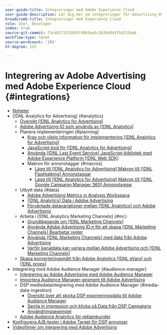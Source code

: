 ```yaml
---
user-guide-title: Integreringar med Adobe Experience Cloud
user-guide-description: Lär dig mer om integreringar för Advertising DSP och Advertising Search med andra produkter och tjänster från Adobe Experience Cloud.
breadcrumb-title: Integreringar med Experience Cloud
role: User, Developer
index: true
source-git-commit: 73cdb171523b55f48b5ae5c5b2b4843f542336a6
workflow-type: tm+mt
source-wordcount: '203'
ht-degree: 12%

---
```



# Integrering av Adobe Advertising med Adobe Experience Cloud {#integrations}

<!--  ADD LATER: and Adobe Experience Platform -->

+ [Nyheter](/help/integrations/home.md)
+ [!DNL Analytics for Advertising] {#analytics}
   + [Översikt [!DNL Analytics for Advertising]](/help/integrations/analytics/overview.md)
   + [Adobe Advertising-ID som används av [!DNL Analytics]](/help/integrations/analytics/ids.md)
   + Planera implementeringen {#planning}
      + [Krav och viktig information för implementering [!DNL Analytics for Advertising]](/help/integrations/analytics/prerequisites.md)
      + [JavaScript-kod för [!DNL Analytics for Advertising]](/help/integrations/analytics/javascript.md)
      + [Använda [!DNL Last Event Service] JavaScript-bibliotek med Adobe Experience Platform [!DNL Web SDK]](/help/integrations/analytics/web-sdk.md)
      + Makron för annonstaggar {#macros}
         + [Lägg till [!DNL Analytics for Advertising] Makron till [!DNL Flashtalking] Annonstaggar](/help/integrations/analytics/macros-flashtalking.md)
         + [Lägg till [!DNL Analytics for Advertising] Makron till [!DNL Google Campaign Manager 360] Annonstaggar](/help/integrations/analytics/macros-google-campaign-manager.md)
   + Utbytt data {#data}
      + [Adobe Advertising Metrics in Analysis Workspace](/help/integrations/analytics/advertising-metrics-in-analytics.md)
      + [[!DNL Analytics] Data i Adobe Advertising](/help/integrations/analytics/analytics-data-in-advertising.md)
      + [Förväntade datavariationer mellan [!DNL Analytics] och Adobe Advertising](/help/integrations/analytics/data-variances.md)
   + Arbeta i [!DNL Analytics Marketing Channels] {#mc}
      + [Grundläggande om [!DNL Marketing Channels]](/help/integrations/analytics/marketing-channels/mc-overview.md)
      + [Använda Adobe Advertising ID:n för att skapa [!DNL Marketing Channels] Bearbetar regler](/help/integrations/analytics/marketing-channels/mc-ids.md)
      + [Använda [!DNL Marketing Channels] med data från Adobe Advertising](/help/integrations/analytics/marketing-channels/mc-ac-data.md)
      + [Varför kanaldata kan variera mellan Adobe Advertising och [!DNL Marketing Channels]](/help/integrations/analytics/marketing-channels/mc-data-variances.md)
   + [Skapa konverteringsmått från Adobe Analytics [!DNL eVars] och [!DNL props]](/help/integrations/analytics/conversion-metrics-from-evars.md)
+ Integrering med Adobe Audience Manager {#audience-manager}
   + [Integrering av Adobe Advertising med Adobe Audience Manager](/help/integrations/audience-manager/overview.md)
   + [Importera Audience Manager-segment till Adobe Advertising](/help/integrations/audience-manager/import-audiences.md)
   + DSP mediedataintegrering med Adobe Audience Manager {#media-data-ingestion}
      + [Översikt över att skicka DSP exponeringsdata till Adobe Audience Manager](/help/integrations/audience-manager/media-data-integration/overview.md)
      + [Samla in impression och klicka på Data från DSP Campaigns](/help/integrations/audience-manager/media-data-integration/collect.md)
      + [Användningsexempel](/help/integrations/audience-manager/media-data-integration/use-cases.md)
   + [Adobe Audience Analytics för reklamkunder](/help/integrations/audience-manager/audience-analytics.md)
+ [Konfigurera A/B-tester i Adobe Target för DSP annonser](/help/integrations/target/overview-ab-tests.md)
+ [Videofilmer om integrering med Adobe Advertising](https://experienceleague.adobe.com/docs/advertising-learn/tutorials/overview.html)<!-- rename if the tutorials TOC structure changes -->
